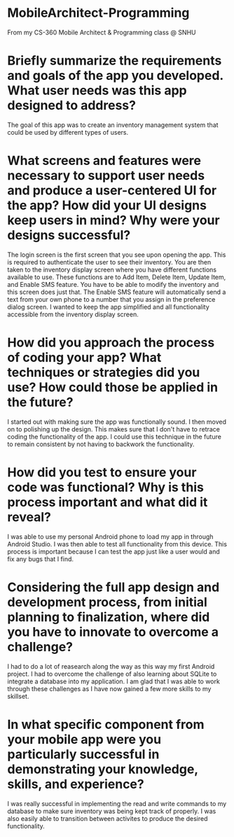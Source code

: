 # MobileArchitect-Programming
From my CS-360 Mobile Architect &amp; Programming class @ SNHU

# Briefly summarize the requirements and goals of the app you developed. What user needs was this app designed to address?
The goal of this app was to create an inventory management system that could be used by different types of users.

# What screens and features were necessary to support user needs and produce a user-centered UI for the app? How did your UI designs keep users in mind? Why were your designs successful?
The login screen is the first screen that you see upon opening the app. This is required to authenticate the user to see their inventory. You are then taken to the inventory display screen where you have different functions available to use. These functions are to Add Item, Delete Item, Update Item, and Enable SMS feature. You have to be able to modify the inventory and this screen does just that. The Enable SMS feature will automatically send a text from your own phone to a number that you assign in the preference dialog screen. I wanted to keep the app simplified and all functionality accessible from the inventory display screen.

# How did you approach the process of coding your app? What techniques or strategies did you use? How could those be applied in the future?
I started out with making sure the app was functionally sound. I then moved on to polishing up the design. This makes sure that I don't have to retrace coding the functionality of the app. I could use this technique in the future to remain consistent by not having to backwork the functionality.

# How did you test to ensure your code was functional? Why is this process important and what did it reveal?
I was able to use my personal Android phone to load my app in through Android Studio. I was then able to test all functionality from this device. This process is important because I can test the app just like a user would and fix any bugs that I find.

# Considering the full app design and development process, from initial planning to finalization, where did you have to innovate to overcome a challenge?
I had to do a lot of reasearch along the way as this way my first Android project. I had to overcome the challenge of also learning about SQLite to integrate a database into my application. I am glad that I was able to work through these challenges as I have now gained a few more skills to my skillset.

# In what specific component from your mobile app were you particularly successful in demonstrating your knowledge, skills, and experience?
I was really successful in implementing the read and write commands to my database to make sure inventory was being kept track of properly. I was also easily able to transition between activites to produce the desired functionality.
